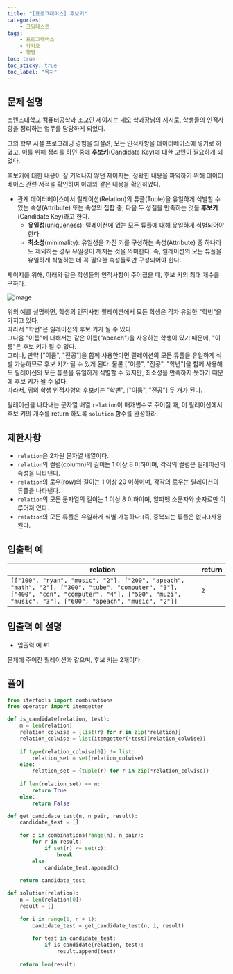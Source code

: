 ```yaml
---
title: "[프로그래머스] 후보키"
categories: 
    - 코딩테스트
tags: 
    - 프로그래머스
    - 카카오
    - 행렬
toc: true
toc_sticky: true
toc_label: "목차"
---
```


## 문제 설명

프렌즈대학교 컴퓨터공학과 조교인 제이지는 네오 학과장님의 지시로, 학생들의 인적사항을 정리하는 업무를 담당하게 되었다.  

그의 학부 시절 프로그래밍 경험을 되살려, 모든 인적사항을 데이터베이스에 넣기로 하였고, 이를 위해 정리를 하던 중에 **후보키**(Candidate Key)에 대한 고민이 필요하게 되었다.  

후보키에 대한 내용이 잘 기억나지 않던 제이지는, 정확한 내용을 파악하기 위해 데이터베이스 관련 서적을 확인하여 아래와 같은 내용을 확인하였다.

- 관계 데이터베이스에서 릴레이션(Relation)의 튜플(Tuple)을 유일하게 식별할 수 있는 속성(Attribute) 또는 속성의 집합 중, 다음 두 성질을 만족하는 것을 **후보키**(Candidate Key)라고 한다.
    + **유일성**(uniqueness): 릴레이션에 있는 모든 튜플에 대해 유일하게 식별되어야 한다.
    + **최소성**(minimality): 유일성을 가진 키를 구성하는 속성(Attribute) 중 하나라도 제외하는 경우 유일성이 깨지는 것을 의미한다. 즉, 릴레이션의 모든 튜플을 유일하게 식별하는 데 꼭 필요한 속성들로만 구성되어야 한다.

제이지를 위해, 아래와 같은 학생들의 인적사항이 주어졌을 때, 후보 키의 최대 개수를 구하라.  

![image](https://grepp-programmers.s3.amazonaws.com/files/production/f1a3a40ede/005eb91e-58e5-4109-9567-deb5e94462e3.jpg)  

위의 예를 설명하면, 학생의 인적사항 릴레이션에서 모든 학생은 각자 유일한 "학번"을 가지고 있다.  
따라서 "학번"은 릴레이션의 후보 키가 될 수 있다.  
그다음 "이름"에 대해서는 같은 이름("apeach")을 사용하는 학생이 있기 때문에, "이름"은 후보 키가 될 수 없다.  
그러나, 만약 ["이름", "전공"]을 함께 사용한다면 릴레이션의 모든 튜플을 유일하게 식별 가능하므로 후보 키가 될 수 있게 된다.
물론 ["이름", "전공", "학년"]을 함께 사용해도 릴레이션의 모든 튜플을 유일하게 식별할 수 있지만, 최소성을 만족하지 못하기 때문에 후보 키가 될 수 없다.  
따라서, 위의 학생 인적사항의 후보키는 "학번", ["이름", "전공"] 두 개가 된다.  

릴레이션을 나타내는 문자열 배열 `relation`이 매개변수로 주어질 때, 이 릴레이션에서 후보 키의 개수를 return 하도록 `solution` 함수를 완성하라.

## 제한사항

- `relation`은 2차원 문자열 배열이다.
- `relation`의 컬럼(column)의 길이는 1 이상 8 이하이며, 각각의 컬럼은 릴레이션의 속성을 나타낸다.
- `relation`의 로우(row)의 길이는 1 이상 20 이하이며, 각각의 로우는 릴레이션의 튜플을 나타낸다.
- `relation`의 모든 문자열의 길이는 1 이상 8 이하이며, 알파벳 소문자와 숫자로만 이루어져 있다.
- `relation`의 모든 튜플은 유일하게 식별 가능하다.(즉, 중복되는 튜플은 없다.)사용된다.

## 입출력 예

|relation|return|
|--------|------|
|`[["100", "ryan", "music", "2"], ["200", "apeach", "math", "2"], ["300", "tube", "computer", "3"], ["400", "con", "computer", "4"], ["500", "muzi", "music", "3"], ["600", "apeach", "music", "2"]]`|`2`|

## 입출력 예 설명

- 입출력 예 #1

문제에 주어진 릴레이션과 같으며, 후보 키는 2개이다.

## 풀이

```python
from itertools import combinations
from operator import itemgetter

def is_candidate(relation, test):
    m = len(relation)
    relation_colwise = [list(r) for r in zip(*relation)]
    relation_colwise = list(itemgetter(*test)(relation_colwise))
    
    if type(relation_colwise[0]) != list:
        relation_set = set(relation_colwise)
    else:
        relation_set = {tuple(r) for r in zip(*relation_colwise)}
    
    if len(relation_set) == m:
        return True
    else:
        return False

def get_candidate_test(n, n_pair, result):
    candidate_test = []
    
    for c in combinations(range(n), n_pair):
        for r in result:
            if set(r) <= set(c):
                break
        else:
            candidate_test.append(c)
            
    return candidate_test

def solution(relation):
    n = len(relation[0])
    result = []
    
    for i in range(1, n + 1):
        candidate_test = get_candidate_test(n, i, result)
        
        for test in candidate_test:
            if is_candidate(relation, test):
                result.append(test)
    
    return len(result)
```